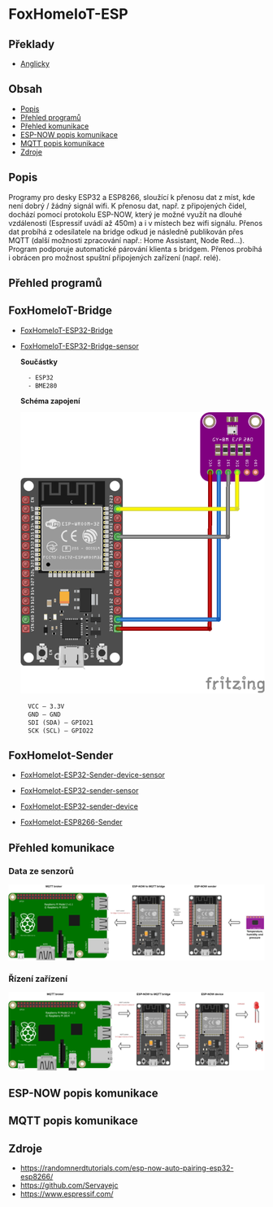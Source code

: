# FoxHomeIoT-ESP

## Překlady

- [Anglicky](README.md)

## Obsah

- [Popis](#popis)
- [Přehled programů](#přehled-programů)
- [Přehled komunikace](#přehled-komunikace)
- [ESP-NOW popis komunikace](#ESP-NOW-popis-komunikace)
- [MQTT popis komunikace](#MQTT-popis-komunikace)
- [Zdroje](#zdroje)

## Popis

Programy pro desky ESP32 a ESP8266, sloužící k přenosu dat z míst, kde není dobrý / žádný signál wifi. K přenosu dat, např. z připojených čidel, dochází pomocí protokolu ESP-NOW, který je možné využít na dlouhé vzdálenosti (Espressif uvádí až 450m) a i v místech bez wifi signálu. Přenos dat probíhá z odesílatele na bridge odkud je následně publikován přes MQTT (další možnosti zpracování např.: Home Assistant, Node Red...). Program podporuje automatické párování klienta s bridgem. Přenos probíhá i obrácen pro možnost spuštní připojených zařízení (např. relé).

## Přehled programů

## FoxHomeIoT-Bridge

- [FoxHomeIoT-ESP32-Bridge](../FoxHomeIoT-Bridge/FoxHomeIoT-ESP32-Bridge/FoxHomeIoT-ESP32-Bridge.ino)

- [FoxHomeIoT-ESP32-Bridge-sensor](../FoxHomeIoT-Bridge/FoxHomeIoT-ESP32-Bridge-sensor/FoxHomeIoT-ESP32-Bridge-sensor.ino)

    **Součástky**
    
        - ESP32
        - BME280

    **Schéma zapojení**

    ![alt bridge sensor](img/bridge-sensor.png)

        VCC – 3.3V
        GND – GND
        SDI (SDA) – GPIO21
        SCK (SCL) – GPIO22

## FoxHomeIot-Sender

- [FoxHomeIot-ESP32-Sender-device-sensor](../FoxHomeIot-Sender/FoxHomeIot-ESP32-Sender-device-sensor/FoxHomeIot-ESP32-Sender-device-sensor.ino)

- [FoxHomeIot-ESP32-sender-sensor](../FoxHomeIot-Sender/FoxHomeIot-ESP32-sender-sensor/FoxHomeIot-ESP32-sender-sensor.ino)

- [FoxHomeIot-ESP32-sender-device](../FoxHomeIot-Sender/FoxHomeIot-ESP32-sender-device/FoxHomeIot-ESP32-sender-device.ino)

- [FoxHomeIot-ESP8266-Sender](../FoxHomeIot-Sender/FoxHomeIot-ESP8266-Sender/FoxHomeIot-ESP8266-Sender.ino)

## Přehled komunikace

### Data ze senzorů

![alt reading sensors data](img/communication_sensors.png)

### Řízení zařízení

![alt reading device control](img/communication_device.png)

## ESP-NOW popis komunikace

## MQTT popis komunikace

## Zdroje
 - <a href="https://randomnerdtutorials.com/esp-now-auto-pairing-esp32-esp8266/">https://randomnerdtutorials.com/esp-now-auto-pairing-esp32-esp8266/</a>
 - <a href="https://github.com/Servayejc">https://github.com/Servayejc</a>
 - <a href="https://www.espressif.com/">https://www.espressif.com/</a>
